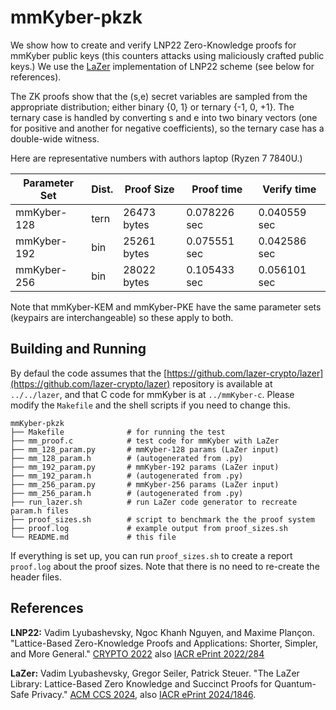 #   mmKyber-pkzk

We show how to create and verify LNP22 Zero-Knowledge proofs for mmKyber
public keys (this counters attacks using maliciously crafted public keys.)
We use the [LaZer](https://eprint.iacr.org/2024/1846.pdf) implementation
of LNP22 scheme (see below for references).

The ZK proofs show that the (s,e) secret variables are sampled from the 
appropriate distribution; either binary {0, 1} or ternary {-1, 0, +1}.
The ternary case is handled by converting s and e into two binary vectors
(one for positive and another for negative coefficients), so the ternary
case has a double-wide witness.

Here are representative numbers with authors laptop (Ryzen 7 7840U.)

| Parameter Set | Dist.	| Proof Size    | Proof time    | Verify time   |
|---------------|-------|---------------|---------------|---------------|
| mmKyber-128   | tern	| 26473 bytes   | 0.078226 sec  | 0.040559 sec  |
| mmKyber-192   | bin	| 25261 bytes   | 0.075551 sec  | 0.042586 sec  |
| mmKyber-256   | bin	| 28022 bytes	| 0.105433 sec  | 0.056101 sec  |

Note that mmKyber-KEM and mmKyber-PKE have the same parameter sets
(keypairs are interchangeable) so these apply to both.

##  Building and Running

By defaul the code assumes that the 
[https://github.com/lazer-crypto/lazer](https://github.com/lazer-crypto/lazer)
repository is available at
`../../lazer`, and that C code for mmKyber is at `../mmKyber-c`.
Please modify the `Makefile` and the shell scripts if you need to change this.

```
mmKyber-pkzk
├── Makefile              # for running the test
├── mm_proof.c            # test code for mmKyber with LaZer
├── mm_128_param.py       # mmKyber-128 params (LaZer input)
├── mm_128_param.h        # (autogenerated from .py)
├── mm_192_param.py       # mmKyber-192 params (LaZer input)
├── mm_192_param.h        # (autogenerated from .py)
├── mm_256_param.py       # mmKyber-256 params (LaZer input)
├── mm_256_param.h        # (autogenerated from .py)
├── run_lazer.sh          # run LaZer code generator to recreate param.h files
├── proof_sizes.sh        # script to benchmark the the proof system
├── proof.log             # example output from proof_sizes.sh
└── README.md             # this file
```

If everything is set up, you can run `proof_sizes.sh` to create a report
`proof.log` about the proof sizes. Note that there is no need to re-create
the header files.


##  References

**LNP22:** Vadim Lyubashevsky, Ngoc Khanh Nguyen, and Maxime Plançon.
"Lattice-Based Zero-Knowledge Proofs and Applications: Shorter, Simpler,
and More General."
[CRYPTO 2022](https://doi.org/10.1007/978-3-031-15979-4_3)
also [IACR ePrint 2022/284](https://eprint.iacr.org/2022/284)

**LaZer:** Vadim Lyubashevsky, Gregor Seiler, Patrick Steuer.
"The LaZer Library: Lattice-Based Zero Knowledge and Succinct Proofs for
Quantum-Safe Privacy."
[ACM CCS 2024](https://doi.org/10.1145/3658644.3690330),
also [IACR ePrint 2024/1846](https://eprint.iacr.org/2024/1846).
